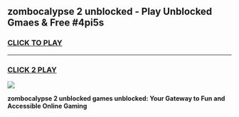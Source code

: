 
## zombocalypse 2 unblocked - Play Unblocked Gmaes & Free #4pi5s
<h3>
<a href="https://news.freeplayer.one?title=zombocalypse_2_unblocked&ref=26F">CLICK TO PLAY</a></h3>
<hr>

<h3>
<a href="https://news.freeplayer.one?title=zombocalypse_2_unblocked&ref=26F">CLICK 2 PLAY</a>
  
</h3>

<a href="https://news.freeplayer.one?title=zombocalypse_2_unblocked&ref=26F/"><img src="https://clearcache.store/games.png"></a>


**zombocalypse 2 unblocked games unblocked: Your Gateway to Fun and Accessible Online Gaming**
